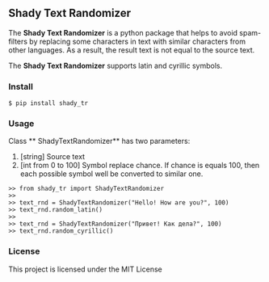## Shady Text Randomizer

The **Shady Text Randomizer** is a python package that helps to avoid spam-filters by replacing some characters in text with similar characters from other languages. 
As a result, the result text is not equal to the source text. 

The **Shady Text Randomizer** supports latin and cyrillic symbols.

###  Install

```
$ pip install shady_tr
```

### Usage

Class ** ShadyTextRandomizer**  has two parameters:
1. [string] Source text
2. [int from 0 to 100] Symbol replace chance. If chance is equals 100, then each possible symbol well be converted to similar one.

```
>> from shady_tr import ShadyTextRandomizer
>>
>> text_rnd = ShadyTextRandomizer("Hello! How are you?", 100)
>> text_rnd.random_latin()
>>
>> text_rnd = ShadyTextRandomizer("Привет! Как дела?", 100)
>> text_rnd.random_cyrillic()
```

### License

This project is licensed under the MIT License
